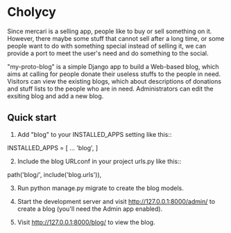 # Cholycy

Since mercari is a selling app, people like to buy or sell something on it. However, there maybe some stuff that cannot sell after a long time, or some people want to do with something special instead of selling it, we can provide a port to meet the user's need and do something to the social.

"my-proto-blog" is a simple Django app to build a Web-based blog, which aims at calling for people donate their useless stuffs to the people in need. Visitors can view the existing blogs, which about descriptions of donations and stuff lists to the people who are in need. Administrators can edit the exsiting blog and add a new blog.  

Quick start
-----------
1. Add "blog" to your INSTALLED_APPS setting like this::

INSTALLED_APPS = [
    ...
    'blog',
]

2. Include the blog URLconf in your project urls.py like this::

path('blog/', include('blog.urls')),

3. Run python manage.py migrate to create the blog models.

4. Start the development server and visit http://127.0.0.1:8000/admin/ to create a blog (you'll need the Admin app enabled).

5. Visit http://127.0.0.1:8000/blog/ to view the blog.
